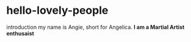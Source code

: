 # hello-lovely-people
introduction
my name is Angie, short for Angelica.
**I am a Martial Artist enthusaist**
